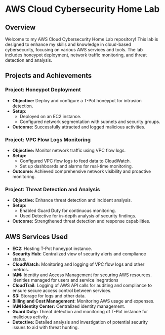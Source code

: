 # AWS Cloud Cybersecurity Home Lab

## Overview
Welcome to my AWS Cloud Cybersecurity Home Lab repository! This lab is designed to enhance my skills and knowledge in cloud-based cybersecurity, focusing on various AWS services and tools. The lab includes honeypot deployment, network traffic monitoring, and threat detection and analysis.

## Projects and Achievements

### Project: Honeypot Deployment
- **Objective:** Deploy and configure a T-Pot honeypot for intrusion detection.
- **Setup:**
  - Deployed on an EC2 instance.
  - Configured network segmentation with subnets and security groups.
- **Outcome:** Successfully attracted and logged malicious activities.

### Project: VPC Flow Logs Monitoring
- **Objective:** Monitor network traffic using VPC flow logs.
- **Setup:**
  - Configured VPC flow logs to feed data to CloudWatch.
  - Set up dashboards and alarms for real-time monitoring.
- **Outcome:** Achieved comprehensive network visibility and proactive monitoring.

### Project: Threat Detection and Analysis
- **Objective:** Enhance threat detection and incident analysis.
- **Setup:**
  - Enabled Guard Duty for continuous monitoring.
  - Used Detective for in-depth analysis of security findings.
- **Outcome:** Strengthened threat detection and response capabilities.



## AWS Services Used
- **EC2:** Hosting T-Pot honeypot instance.
- **Security Hub:** Centralized view of security alerts and compliance status.
- **CloudWatch:** Monitoring and logging of VPC flow logs and other metrics.
- **IAM:** Identity and Access Management for securing AWS resources. Idenities managed for users and service inegrations
- **CloudTrail:** Logging of AWS API calls for auditing and compliance to ensure secure access control between services.
- **S3:** Storage for logs and other data.
- **Billing and Cost Management:** Monitoring AWS usage and expenses.
- **IAM Identity Center:** Centralized identity management.
- **Guard Duty:** Threat detection and monitoring of T-Pot instance for malicious activity.
- **Detective:** Detailed analysis and investigation of potential security issues to aid with threat hunting.


